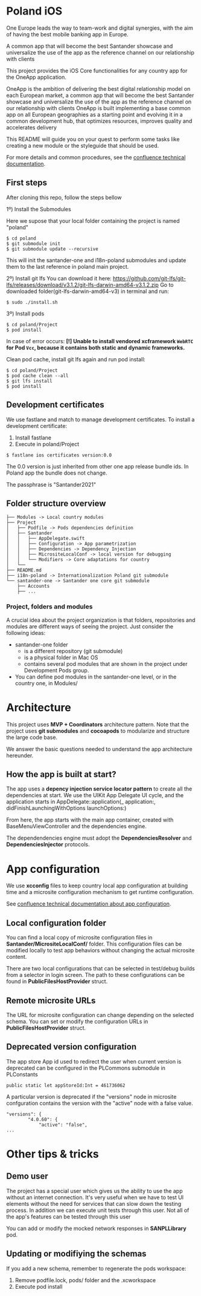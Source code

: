 # Poland iOS

One Europe leads the way to team-work and digital synergies, with the aim of having the best mobile banking app in Europe.

A common app that will become the best Santander showcase and universalize the use of the app as the reference channel on our relationship with clients

This project provides the iOS Core functionalities for any country app for the OneApp application.

OneApp is the ambition of delivering the best digital relationship model on each European market, a common app that will become the best Santander showcase and universalize the use of the app as the reference channel on our relationship with clients OneApp is built implementing a base common app on all European geographies as a starting point and evolving it in a common development hub, that optimizes resources, improves quality and accelerates delivery

This README will guide you on your quest to perform some tasks like creating a new module or the styleguide that should be used.

For more details and common procedures, see the [confluence technical documentation](https://sanone.atlassian.net/wiki/spaces/MOVPL/pages/3797778736/OA-iOS+-+Technical+documentation).

## First steps

After cloning this repo, follow the steps bellow

1º) Install the Submodules

Here we supose that your local folder containing the project is named "poland"
```
$ cd poland
$ git submodule init
$ git submodule update --recursive
```
This will init the santander-one and i18n-poland submodules and update them to the last reference in poland main project.

2º) Install git lfs
You can download it here: https://github.com/git-lfs/git-lfs/releases/download/v3.1.2/git-lfs-darwin-amd64-v3.1.2.zip 
Go to downloaded folder(git-lfs-darwin-amd64-v3) in terminal and run: 

```
$ sudo ./install.sh
```

3º) Install pods

```
$ cd poland/Project
$ pod install
```

In case of error occurs:
__[!] Unable to install vendored xcframework `WebRTC` for Pod `Vcc`, because it contains both static and dynamic frameworks.__

Clean pod cache, install git lfs again and run pod install:
```
$ cd poland/Project
$ pod cache clean --all
$ git lfs install
$ pod install
```
## Development certificates
We use fastlane and match to manage development certificates. To install a development certificate:

1. Install fastlane
2. Execute in poland/Project

```
$ fastlane ios certificates version:0.0
```
The 0.0 version is just inherited from other one app release bundle ids. In Poland app the bundle does not change.

The passphrase is "Santander2021"

## Folder structure overview
```
├── Modules -> Local country modules
├── Project
│   ├── Podfile -> Pods dependencies definition
│   ├── Santander
│   │   ├── AppDelegate.swift
│   │   ├── Configuration -> App parametrization
│   │   ├── Dependencies -> Dependency Injection
│   │   ├── MicrositeLocalConf -> local version for debugging
│   │   └── Modifiers -> Core adaptations for country
│   └──
├── README.md
├── i18n-poland -> Internationalization Poland git submodule
└── santander-one -> Santander one core git submodule
    ├── Accounts
    ├── ...
```
### Project, folders and modules

A crucial idea about the project organization is that folders, repositories and modules are different ways of seeing the project. Just consider the following ideas:

- santander-one folder
    - is a different repository (git submodule)
    - is a physical folder in Mac OS  
    - contains several pod modules that are shown in the project under Development Pods group.
- You can define pod modules in the santander-one level, or in the country one, in Modules/

# Architecture

This project uses __MVP + Coordinators__ architecture pattern. Note that the project uses __git submodules__ and __cocoapods__ to modularize and structure the large code base.

We answer the basic questions needed to understand the app architecture hereunder.

## How the app is built at start?

The app uses a __depency injection service locator pattern__ to create all the dependencies at start. We use the UIKit App Delegate UI cycle, and the application starts in AppDelegate::application(_ application:, didFinishLaunchingWithOptions launchOptions:)

From here, the app starts with the main app container, created with BaseMenuViewController and the dependencies engine.

The dependendencies engine must adopt the **DependenciesResolver** and **DependenciesInjector** protocols.


# App configuration
We use __xcconfig__ files to keep country local app configuration at building time and a microsite configuration mechanism to get runtime configuration.

See [confluence technical documentation about app configuration](https://sanone.atlassian.net/wiki/spaces/MOVPL/pages/3797779600/OA-App+configuration). 

## Local configuration folder

You can find a local copy of microsite configuration files in __Santander/MicrositeLocalConf/__ folder. This configuration files can be modified locally to test app behaviors without changing the actual microsite content.

There are two local configurations that can be selected in test/debug builds from a selector in login screen. The path to these configurations can be found in __PublicFilesHostProvider__ struct.

## Remote microsite URLs

The URL for microsite configuration can change depending on the selected schema. You can set or modify the configuration URLs in __PublicFilesHostProvider__ struct.

## Deprecated version configuration

The app store App id used to redirect the user when current version is deprecated can be configured in the PLCommons submodule in PLConstants

```
public static let appStoreId:Int = 461736062
``` 
A particular version is deprecated if the "versions" node in microsite confguration contains the version with the "active" node with a false value.

```
"versions": {
        "4.0.60": {
            "active": "false",
...
```

# Other tips & tricks

## Demo user

The project has a special user which gives us the ability to use the app without an internet connection. It's very useful when we have to test UI elements without the need for services that can slow down the testing process. In addition we can execute unit tests through this user. Not all of the app's features can be tested through this user

You can add or modify the mocked network responses in __SANPLLibrary__ pod.

## Updating or modifiying the schemas

If you add a new schema, remember to regenerate the pods workspace:

1. Remove podfile.lock, pods/ folder and the .xcworkspace
2. Execute pod install
